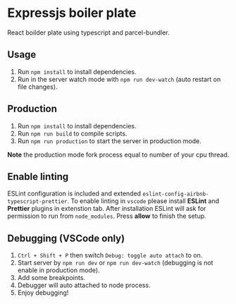 # Expressjs boiler plate
React boilder plate using typescript and parcel-bundler.
## Usage 
1. Run `npm install` to install dependencies.
2. Run in the server watch mode with `npm run dev-watch` (auto restart on file changes).
## Production
1. Run `npm install` to install dependencies.
2. Run `npm run build` to compile scripts.
3. Run `npm run production` to start the server in production mode. 

**Note** the production mode fork process equal to number of your cpu thread.
## Enable linting
ESLint configuration is included and extended `eslint-config-airbnb-typescript-prettier`. To enable linting in `vscode` please install **ESLint** and **Prettier** plugins in extenstion tab. After installation ESLint will ask for permission to run from `node_modules`. Press **allow** to finish the setup.
## Debugging (VSCode only)
1. `Ctrl + Shift + P` then switch `Debug: toggle auto attach` to on.
2. Start server by `npm run dev` or `npm run dev-watch` (debugging is not enable in production mode).
3. Add some breakpoints.
4. Debugger will auto attached to node process.
5. Enjoy debugging!